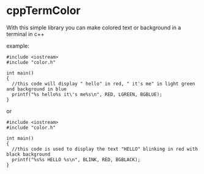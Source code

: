 # cppTermColor
With this simple library you can make colored text or background in a terminal in c++

example:


    #include <iostream>
    #include "color.h"
      
    int main()
    {
      //this code will display " hello" in red, " it's me" in light green and background in blue
      printf("%s hello%s it\'s me%s\n", RED, LGREEN, BGBLUE);
    }
     
 or
    
    #include <iostream>
    #include "color.h"
    
    int main()
    {
      //this code is used to display the text "HELLO" blinking in red with black background
      printf("%s%s HELLO %s\n", BLINK, RED, BGBLACK);
    }

